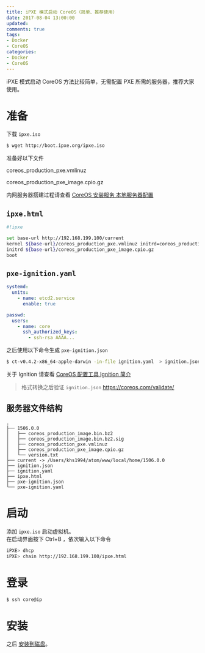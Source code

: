 ```yaml
---
title: iPXE 模式启动 CoreOS（简单、推荐使用）
date: 2017-08-04 13:00:00
updated:
comments: true
tags:
- Docker
- CoreOS
categories:
- Docker
- CoreOS
---
```


iPXE 模式启动 CoreOS 方法比较简单，无需配置 PXE 所需的服务器，推荐大家使用。

<!--more-->

# 准备

下载 `ipxe.iso`

```bash
$ wget http://boot.ipxe.org/ipxe.iso
```

准备好以下文件

coreos_production_pxe.vmlinuz

coreos_production_pxe_image.cpio.gz

内网服务器搭建过程请查看 [CoreOS 安装服务 本地服务器配置](install-server.html)  

## `ipxe.html`

```bash
#!ipxe

set base-url http://192.168.199.100/current
kernel ${base-url}/coreos_production_pxe.vmlinuz initrd=coreos_production_pxe_image.cpio.gz coreos.first_boot=1 coreos.config.url=http://192.168.199.100/pxe-ignition.json console=tty0 console=ttyS0 coreos.autologin=tty1 coreos.autologin=ttyS0
initrd ${base-url}/coreos_production_pxe_image.cpio.gz
boot
```

## `pxe-ignition.yaml`

```yaml
systemd:
  units:
    - name: etcd2.service
      enable: true

passwd:
  users:
    - name: core
      ssh_authorized_keys:
        - ssh-rsa AAAA...
```

之后使用以下命令生成 `pxe-ignition.json`

```bash
$ ct-v0.4.2-x86_64-apple-darwin -in-file ignition.yaml  > ignition.json
```

关于 Ignition 请查看 [CoreOS 配置工具 Ignition 简介](ignition/README.html)

> 格式转换之后验证 `ignition.json`
https://coreos.com/validate/

## 服务器文件结构

```
.
├── 1506.0.0
│   ├── coreos_production_image.bin.bz2
│   ├── coreos_production_image.bin.bz2.sig
│   ├── coreos_production_pxe.vmlinuz
│   ├── coreos_production_pxe_image.cpio.gz
│   └── version.txt
├── current -> /Users/khs1994/atom/www/local/home/1506.0.0
├── ignition.json
├── ignition.yaml
├── ipxe.html
├── pxe-ignition.json
└── pxe-ignition.yaml
```

# 启动

添加 `ipxe.iso` 启动虚拟机。  
在启动界面按下 Ctrl+B ，依次输入以下命令

```bash
iPXE> dhcp
iPXE> chain http://192.168.199.100/ipxe.html
```

# 登录

```bash
$ ssh core@ip
```

# 安装

之后 [安装到磁盘](install-disk-new.html)。
